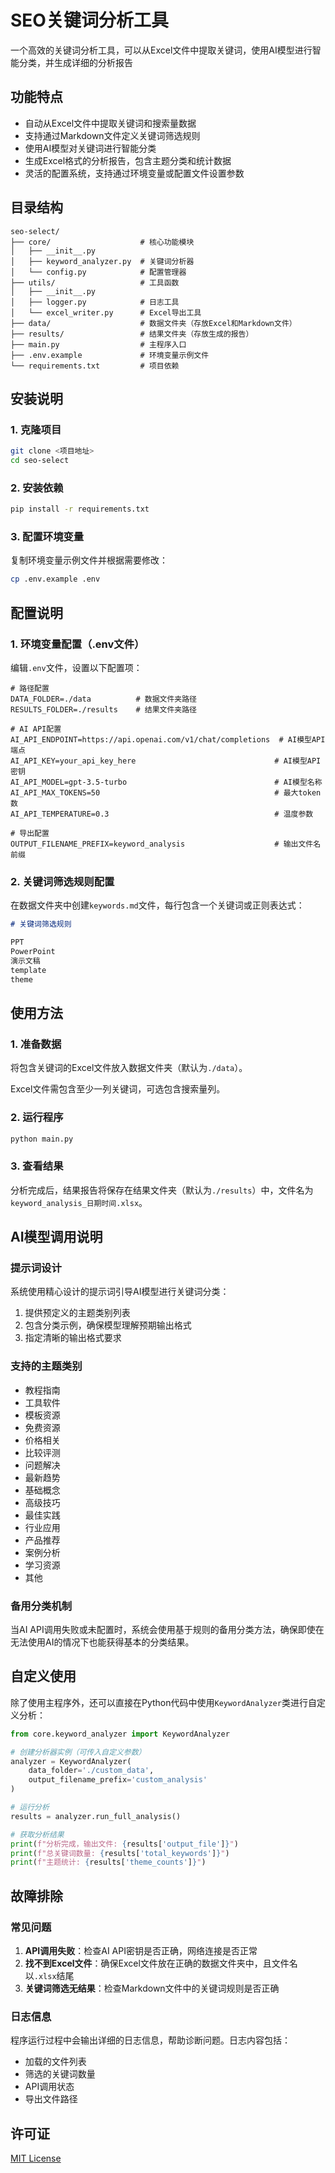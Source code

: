 # SEO关键词分析工具

一个高效的关键词分析工具，可以从Excel文件中提取关键词，使用AI模型进行智能分类，并生成详细的分析报告

## 功能特点

- 自动从Excel文件中提取关键词和搜索量数据
- 支持通过Markdown文件定义关键词筛选规则
- 使用AI模型对关键词进行智能分类
- 生成Excel格式的分析报告，包含主题分类和统计数据
- 灵活的配置系统，支持通过环境变量或配置文件设置参数

## 目录结构

```
seo-select/
├── core/                    # 核心功能模块
│   ├── __init__.py
│   ├── keyword_analyzer.py  # 关键词分析器
│   └── config.py            # 配置管理器
├── utils/                   # 工具函数
│   ├── __init__.py
│   ├── logger.py            # 日志工具
│   └── excel_writer.py      # Excel导出工具
├── data/                    # 数据文件夹（存放Excel和Markdown文件）
├── results/                 # 结果文件夹（存放生成的报告）
├── main.py                  # 主程序入口
├── .env.example             # 环境变量示例文件
└── requirements.txt         # 项目依赖
```

## 安装说明

### 1. 克隆项目

```bash
git clone <项目地址>
cd seo-select
```

### 2. 安装依赖

```bash
pip install -r requirements.txt
```

### 3. 配置环境变量

复制环境变量示例文件并根据需要修改：

```bash
cp .env.example .env
```

## 配置说明

### 1. 环境变量配置（.env文件）

编辑`.env`文件，设置以下配置项：

```
# 路径配置
DATA_FOLDER=./data          # 数据文件夹路径
RESULTS_FOLDER=./results    # 结果文件夹路径

# AI API配置
AI_API_ENDPOINT=https://api.openai.com/v1/chat/completions  # AI模型API端点
AI_API_KEY=your_api_key_here                               # AI模型API密钥
AI_API_MODEL=gpt-3.5-turbo                                 # AI模型名称
AI_API_MAX_TOKENS=50                                       # 最大token数
AI_API_TEMPERATURE=0.3                                     # 温度参数

# 导出配置
OUTPUT_FILENAME_PREFIX=keyword_analysis                    # 输出文件名前缀
```

### 2. 关键词筛选规则配置

在数据文件夹中创建`keywords.md`文件，每行包含一个关键词或正则表达式：

```markdown
# 关键词筛选规则

PPT
PowerPoint
演示文稿
template
theme
```

## 使用方法

### 1. 准备数据

将包含关键词的Excel文件放入数据文件夹（默认为`./data`）。

Excel文件需包含至少一列关键词，可选包含搜索量列。

### 2. 运行程序

```bash
python main.py
```

### 3. 查看结果

分析完成后，结果报告将保存在结果文件夹（默认为`./results`）中，文件名为`keyword_analysis_日期时间.xlsx`。

## AI模型调用说明

### 提示词设计

系统使用精心设计的提示词引导AI模型进行关键词分类：

1. 提供预定义的主题类别列表
2. 包含分类示例，确保模型理解预期输出格式
3. 指定清晰的输出格式要求

### 支持的主题类别

- 教程指南
- 工具软件
- 模板资源
- 免费资源
- 价格相关
- 比较评测
- 问题解决
- 最新趋势
- 基础概念
- 高级技巧
- 最佳实践
- 行业应用
- 产品推荐
- 案例分析
- 学习资源
- 其他

### 备用分类机制

当AI API调用失败或未配置时，系统会使用基于规则的备用分类方法，确保即使在无法使用AI的情况下也能获得基本的分类结果。

## 自定义使用

除了使用主程序外，还可以直接在Python代码中使用`KeywordAnalyzer`类进行自定义分析：

```python
from core.keyword_analyzer import KeywordAnalyzer

# 创建分析器实例（可传入自定义参数）
analyzer = KeywordAnalyzer(
    data_folder='./custom_data',
    output_filename_prefix='custom_analysis'
)

# 运行分析
results = analyzer.run_full_analysis()

# 获取分析结果
print(f"分析完成，输出文件: {results['output_file']}")
print(f"总关键词数量: {results['total_keywords']}")
print(f"主题统计: {results['theme_counts']}")
```

## 故障排除

### 常见问题

1. **API调用失败**：检查AI API密钥是否正确，网络连接是否正常
2. **找不到Excel文件**：确保Excel文件放在正确的数据文件夹中，且文件名以`.xlsx`结尾
3. **关键词筛选无结果**：检查Markdown文件中的关键词规则是否正确

### 日志信息

程序运行过程中会输出详细的日志信息，帮助诊断问题。日志内容包括：
- 加载的文件列表
- 筛选的关键词数量
- API调用状态
- 导出文件路径

## 许可证

[MIT License](LICENSE)